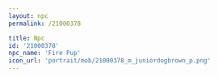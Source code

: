 ```yaml
---
layout: npc
permalink: /21000378

title: Npc
id: '21000378'
npc_name: 'Fire Pup'
icon_url: 'portrait/mob/21000378_m_juniordogbrown_p.png'
---
```

